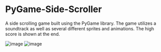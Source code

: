 # PyGame-Side-Scroller 

A side scrolling game built using the PyGame library. The game utilizes a soundtrack as well as several different sprites and animations. The high score is shown at the end.

![image](https://user-images.githubusercontent.com/98127581/192330498-806de60b-1642-4b16-a2cd-ef4c55533c84.png)
![image](https://user-images.githubusercontent.com/98127581/192329585-e2bcf938-af25-4901-bd60-4c81c56a99a8.png)
